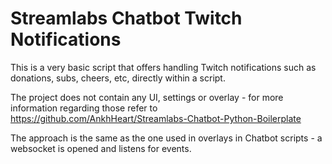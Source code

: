 # Streamlabs Chatbot Twitch Notifications
This is a very basic script that offers handling Twitch notifications such as donations, subs, cheers, etc, directly within a script. 

The project does not contain any UI, settings or overlay - for more information regarding those refer to 
https://github.com/AnkhHeart/Streamlabs-Chatbot-Python-Boilerplate

The approach is the same as the one used in overlays in Chatbot scripts - a websocket is opened and listens for events.
